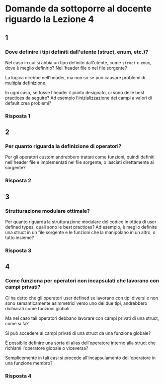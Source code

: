 # Domande da sottoporre al docente riguardo la Lezione 4

## 1

### Dove definire i tipi definiti dall'utente (struct, enum, etc.)?

Nel caso in cui si abbia un tipo definito dall'utente, come `struct` o `enum`, dove è meglio definirlo? Nell'header file o nel file sorgente?

La logica direbbe nell'header, ma non so se può causare problemi di multipla definizione.

In ogni caso, se fosse l'header il punto designato, ci sono delle best practices da seguire? Ad esempio l'inizializzazione dei campi a valori di default crea problemi?

### Risposta 1

## 2

### Per quanto riguarda la definizione di operatori?

Per gli operatori custom andrebbero trattati come funzioni, quindi definiti nell'header file e implementati nel file sorgente, o lasciati direttamente al sorgente?

### Risposta 2

## 3

### Strutturazione modulare ottimale?

Per quanto riguarda la strutturazione modulare del codice in ottica di user defined types, quali sono le best practices? Ad esempio, è meglio definire una struct in un file sorgente e le funzioni che la manipolano in un altro, o tutto insieme?

### Risposta 3

## 4

### Come funziona per operatori non incapsulati che lavorano con campi privati?

Ci ha detto che gli operatori user defined se lavorano con tipi diversi e non sono
semanticamente asimmetrici verso uno dei due tipi, andrebbero dichiarati come funzioni globali.

Ma nel caso tali operatori debbano lavorare con campi privati di una struct, come si fa?

Si può accedere ai campi privati di una struct da una funzione globale?

È possibile definire una sorta di alias dell'operatore interno alla struct che richiami l'operatore globale o viceversa?

Semplicemente in tali casi si procede all'incapsulamento dell'operatore in una funzione membro?

### Risposta 4
